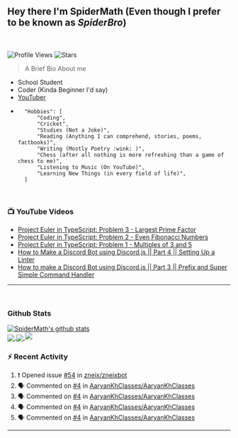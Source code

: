 ## **Hey there I'm SpiderMath (Even though I prefer to be known as *SpiderBro*)**
<br><br>
![Profile Views](https://komarev.com/ghpvc/?username=SpiderMath)
![Stars](https://img.shields.io/github/stars/SpiderMath?style=social)

> A Brief Bio About me
- School Student
- Coder (Kinda Beginner I'd say)
- [YouTuber](https://youtube.com/channel/UCuQvyfLaZOG4bPwEvqSYCLg)
- ```js<br>
	"Hobbies": [
		"Coding",
		"Cricket",
		"Studies (Not a Joke)",
		"Reading (Anything I can comprehend, stories, poems, factbooks)",
		"Writing (Mostly Poetry :wink: )",
		"Chess (after all nothing is more refreshing than a game of chess to me)",
		"Listening to Music (On YouTube)",
		"Learning New Things (in every field of life)",
	]
	```
<br>

### 📺 YouTube Videos
<!-- YOUTUBE:START -->
- [Project Euler in TypeScript: Problem 3 - Largest Prime Factor](https://www.youtube.com/watch?v=DaDziQ4ZRvw)
- [Project Euler in TypeScript: Problem 2 - Even Fibonacci Numbers](https://www.youtube.com/watch?v=oIsm-KtBW4s)
- [Project Euler in TypeScript: Problem 1 - Multiples of 3 and 5](https://www.youtube.com/watch?v=sjkLIrIfRdo)
- [How to Make a Discord Bot using Discord.js || Part 4 || Setting Up a Linter](https://www.youtube.com/watch?v=Sx1i83ghzlg)
- [How to make a Discord Bot using Discord.js || Part 3 || Prefix and Super Simple Command Handler](https://www.youtube.com/watch?v=VNxnXNWhmlU)
<!-- YOUTUBE:END -->
<hr>
<br>

### Github Stats
<a href="https://github.com/anuraghazra/github-readme-stats">
  <img align="center" src="https://github-readme-stats.vercel.app/api?username=SpiderMath&show_icons=true&include_all_commits=true" alt="SpiderMath's github stats" />
</a>
<br>
<a href="https://github.com/anuraghazra/github-readme-stats">
	<img align="center" src="https://github-readme-stats.vercel.app/api/top-langs/?username=SpiderMath&langs_count=10">
</a>
<a href="https://github.com/ryo-ma/github-profile-trophy">
	<img align="center" src="https://github-profile-trophy.vercel.app/?username=SpiderMath&theme=onedark&no-bg=true">
</a>
<img src="https://github-readme-streak-stats.herokuapp.com/?user=SpiderMath&theme=blood">

### :zap: Recent Activity
<!--START_SECTION:activity-->
1. ❗️ Opened issue [#54](https://github.com/zneix/zneixbot/issues/54) in [zneix/zneixbot](https://github.com/zneix/zneixbot)
2. 🗣 Commented on [#4](https://github.com/AaryanKhClasses/AaryanKhClasses/issues/4) in [AaryanKhClasses/AaryanKhClasses](https://github.com/AaryanKhClasses/AaryanKhClasses)
3. 🗣 Commented on [#4](https://github.com/AaryanKhClasses/AaryanKhClasses/issues/4) in [AaryanKhClasses/AaryanKhClasses](https://github.com/AaryanKhClasses/AaryanKhClasses)
4. 🗣 Commented on [#4](https://github.com/AaryanKhClasses/AaryanKhClasses/issues/4) in [AaryanKhClasses/AaryanKhClasses](https://github.com/AaryanKhClasses/AaryanKhClasses)
5. 🗣 Commented on [#4](https://github.com/AaryanKhClasses/AaryanKhClasses/issues/4) in [AaryanKhClasses/AaryanKhClasses](https://github.com/AaryanKhClasses/AaryanKhClasses)
<!--END_SECTION:activity-->
<hr>
